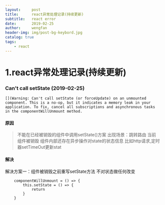```yaml
---
layout:     post
title:      react异常处理记录(持续更新)
subtitle:   react error
date:       2019-02-25
author:     wengfan
header-img: img/post-bg-keybord.jpg
catalog: true
tags:
    - react
---
```


# 1.react异常处理记录(持续更新)

### Can't call setState (2019-02-25)
```
[](Warning: Can't call setState (or forceUpdate) on an unmounted component. This is a no-op, but it indicates a memory leak in your application. To fix, cancel all subscriptions and asynchronous tasks in the componentWillUnmount method. 
```

####  原因
> 不能在已经被销毁的组件中调用setState()方案 
出现场景：跳转路由 当前组件被销毁 组件内部还存在异步操作对state的状态信息 比如http请求,定时器setTimeOut更新stat
#### 解决
解决方案一：组件被销毁之前重写setState方法 不对状态做任何改变
```
    componentWillUnmount = () => {
        this.setState = () => {
            return
        }
    }
```